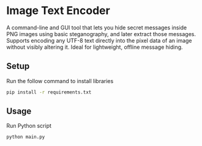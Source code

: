 # Image Text Encoder

A command-line and GUI tool that lets you hide secret messages inside PNG images using basic steganography, and later extract those messages. Supports encoding any UTF-8 text directly into the pixel data of an image without visibly altering it. Ideal for lightweight, offline message hiding.

## Setup

Run the follow command to install libraries

```bash
pip install -r requirements.txt
```

## Usage

Run Python script

```bash
python main.py
```
